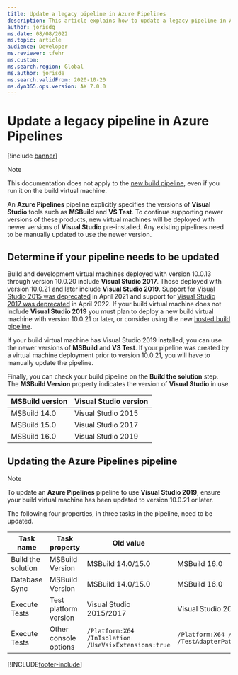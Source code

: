```yaml
---
title: Update a legacy pipeline in Azure Pipelines
description: This article explains how to update a legacy pipeline in Azure Pipelines to use a newer version of Visual Studio.
author: jorisdg
ms.date: 08/08/2022
ms.topic: article
audience: Developer
ms.reviewer: tfehr
ms.custom:
ms.search.region: Global
ms.author: jorisde
ms.search.validFrom: 2020-10-20
ms.dyn365.ops.version: AX 7.0.0
---
```


# Update a legacy pipeline in Azure Pipelines

[!include [banner](../includes/banner.md)]

> [!NOTE]
> This documentation does not apply to the [new build pipeline](hosted-build-automation.md), even if you run it on the build virtual machine.

An **Azure Pipelines** pipeline explicitly specifies the versions of **Visual Studio** tools such as **MSBuild** and **VS Test**. To continue supporting newer versions of these products, new virtual machines will be deployed with newer versions of **Visual Studio** pre-installed. Any existing pipelines need to be manually updated to use the newer version.

## Determine if your pipeline needs to be updated

Build and development virtual machines deployed with version 10.0.13 through version 10.0.20 include **Visual Studio 2017**. Those deployed with version 10.0.21 and later include **Visual Studio 2019**. Support for [Visual Studio 2015 was deprecated](../get-started/removed-deprecated-features-platform-updates.md#platform-updates-for-version-10011-of-finance-and-operations-apps) in April 2021 and support for [Visual Studio 2017 was deprecated](/lifecycle/products/visual-studio-2017) in April 2022. If your build virtual machine does not include **Visual Studio 2019** you must plan to deploy a new build virtual machine with version 10.0.21 or later, or consider using the new [hosted build pipeline](hosted-build-automation.md).

If your build virtual machine has Visual Studio 2019 installed, you can use the newer versions of **MSBuild** and **VS Test**. If your pipeline was created by a virtual machine deployment prior to version 10.0.21, you will have to manually update the pipeline.

Finally, you can check your build pipeline on the **Build the solution** step. The **MSBuild Version** property indicates the version of **Visual Studio** in use.

| MSBuild version | Visual Studio version |
|---|---|
| MSBuild 14.0 | Visual Studio 2015 |
| MSBuild 15.0 | Visual Studio 2017 |
| MSBuild 16.0 | Visual Studio 2019 |

## Updating the Azure Pipelines pipeline

> [!NOTE]
> To update an **Azure Pipelines** pipeline to use **Visual Studio 2019**, ensure your build virtual machine has been updated to version 10.0.21 or later.

The following four properties, in three tasks in the pipeline, need to be updated.

| Task name | Task property | Old value | New value|
| --- | --- | --- | ---|
| Build the solution | MSBuild Version | MSBuild 14.0/15.0 | MSBuild 16.0 |
| Database Sync | MSBuild Version | MSBuild 14.0/15.0 | MSBuild 16.0 |
| Execute Tests | Test platform version | Visual Studio 2015/2017 | Visual Studio 2019 |
| Execute Tests | Other console options | `/Platform:X64 /InIsolation /UseVsixExtensions:true` | `/Platform:X64 /InIsolation /TestAdapterPath:"$(VsixExtensionFolder)"` |



[!INCLUDE[footer-include](../../../includes/footer-banner.md)]
